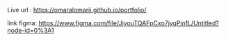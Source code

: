 Live url : https://omaralomarii.github.io/portfolio/

link figma: https://www.figma.com/file/JiyouTQAFpCxo7jyqPin1L/Untitled?node-id=0%3A1
